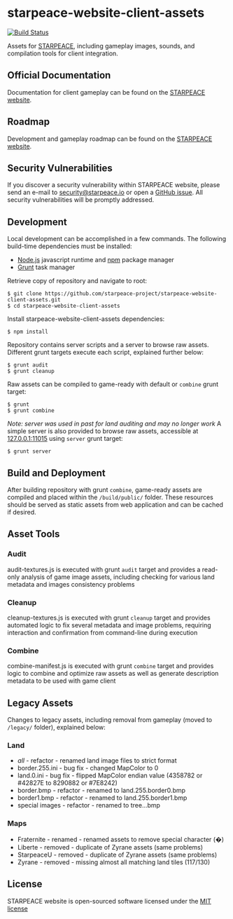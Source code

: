 
# starpeace-website-client-assets

[![Build Status](https://travis-ci.org/starpeace-project/starpeace-website-client-assets.svg)](https://travis-ci.org/starpeace-project/starpeace-website-client-assets)

Assets for [STARPEACE](https://www.starpeace.io), including gameplay images, sounds, and compilation tools for client integration.

## Official Documentation

Documentation for client gameplay can be found on the [STARPEACE website](https://docs.starpeace.io).

## Roadmap

Development and gameplay roadmap can be found on the [STARPEACE website](https://client.starpeace.io/release).

## Security Vulnerabilities

If you discover a security vulnerability within STARPEACE website, please send an e-mail to security@starpeace.io or open a [GitHub issue](https://github.com/starpeace-project/starpeace-website-client/issues). All security vulnerabilities will be promptly addressed.

## Development

Local development can be accomplished in a few commands. The following build-time dependencies must be installed:

* [Node.js](https://nodejs.org/en/) javascript runtime and [npm](https://www.npmjs.com/get-npm) package manager
* [Grunt](https://gruntjs.com/) task manager

Retrieve copy of repository and navigate to root:

```
$ git clone https://github.com/starpeace-project/starpeace-website-client-assets.git
$ cd starpeace-website-client-assets
```

Install starpeace-website-client-assets dependencies:

```
$ npm install
```

Repository contains server scripts and a server to browse raw assets. Different grunt targets execute each script, explained further below:


```
$ grunt audit
$ grunt cleanup
```

Raw assets can be compiled to game-ready with default or ```combine``` grunt target:

```
$ grunt
$ grunt combine
```

*Note: server was used in past for land auditing and may no longer work*
A simple server is also provided to browse raw assets, accessible at [127.0.0.1:11015](http://127.0.0.1:11015) using ```server``` grunt target:

```
$ grunt server
```

## Build and Deployment

After building repository with grunt ```combine```, game-ready assets are compiled and placed within the ```/build/public/``` folder. These resources should be served as static assets from web application and can be cached if desired.

## Asset Tools
### Audit

audit-textures.js is executed with grunt ```audit``` target and provides a read-only analysis of game image assets, including checking for various land metadata and images consistency problems

### Cleanup

cleanup-textures.js is executed with grunt ```cleanup``` target and provides automated logic to fix several metadata and image problems, requiring interaction and confirmation from command-line during execution

### Combine

combine-manifest.js is executed with grunt ```combine``` target and provides logic to combine and optimize raw assets as well as generate description metadata to be used with game client

## Legacy Assets

Changes to legacy assets, including removal from gameplay (moved to ```/legacy/``` folder), explained below:

### Land
* *all* - refactor - renamed land image files to strict format
* border.255.ini - bug fix - changed MapColor to 0
* land.0.ini - bug fix - flipped MapColor endian value (4358782 or #42827E to 8290882 or #7E8242)
* border.bmp - refactor - renamed to land.255.border0.bmp
* border1.bmp - refactor - renamed to land.255.border1.bmp
* special images - refactor - renamed to tree.<zone>.<variant>.bmp

### Maps
* Fraternite - renamed - renamed assets to remove special character (�)
* Liberte - removed - duplicate of Zyrane assets (same problems)
* StarpeaceU - removed - duplicate of Zyrane assets (same problems)
* Zyrane - removed - missing almost all matching land tiles (117/130)


## License

STARPEACE website is open-sourced software licensed under the [MIT license](http://opensource.org/licenses/MIT)
